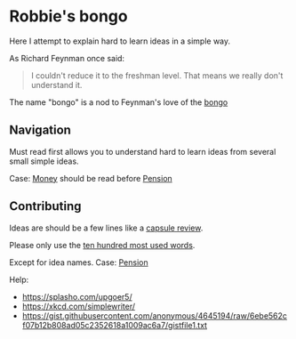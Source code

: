 # Robbie's bongo

Here I attempt to explain hard to learn ideas in a simple way.

As Richard Feynman once said:

> I couldn't reduce it to the freshman level. That means we really don't understand it.

The name "bongo" is a nod to Feynman's love of the [bongo](https://www.youtube.com/watch?v=HKTSaezB4p8)

## Navigation

Must read first allows you to understand hard to learn ideas from several small simple ideas.

Case: [Money](https://github.com/robs898/bongo/blob/master/Money.md) should be read before [Pension](https://github.com/robs898/bongo/blob/master/Pension.md)

## Contributing

Ideas are should be a few lines like a [capsule review](https://en.wikipedia.org/wiki/Capsule_review).

Please only use the [ten hundred most used words](https://splasho.com/upgoer5/phpspellcheck/dictionaries/1000.dicin).

Except for idea names. Case: [Pension](https://github.com/robs898/bongo/blob/master/Pension.md)

Help:

* https://splasho.com/upgoer5/
* https://xkcd.com/simplewriter/
* https://gist.githubusercontent.com/anonymous/4645194/raw/6ebe562cf07b12b808ad05c2352618a1009ac6a7/gistfile1.txt
